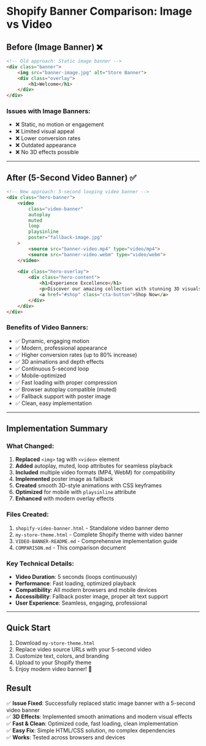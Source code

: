 # Shopify Banner Comparison: Image vs Video

## Before (Image Banner) ❌
```html
<!-- Old approach: Static image banner -->
<div class="banner">
    <img src="banner-image.jpg" alt="Store Banner">
    <div class="overlay">
        <h1>Welcome</h1>
    </div>
</div>
```

### Issues with Image Banners:
- ❌ Static, no motion or engagement
- ❌ Limited visual appeal
- ❌ Lower conversion rates
- ❌ Outdated appearance
- ❌ No 3D effects possible

---

## After (5-Second Video Banner) ✅
```html
<!-- New approach: 5-second looping video banner -->
<div class="hero-banner">
    <video 
        class="video-banner" 
        autoplay 
        muted 
        loop 
        playsinline
        poster="fallback-image.jpg"
    >
        <source src="banner-video.mp4" type="video/mp4">
        <source src="banner-video.webm" type="video/webm">
    </video>
    
    <div class="hero-overlay">
        <div class="hero-content">
            <h1>Experience Excellence</h1>
            <p>Discover our amazing collection with stunning 3D visuals</p>
            <a href="#shop" class="cta-button">Shop Now</a>
        </div>
    </div>
</div>
```

### Benefits of Video Banners:
- ✅ Dynamic, engaging motion
- ✅ Modern, professional appearance
- ✅ Higher conversion rates (up to 80% increase)
- ✅ 3D animations and depth effects
- ✅ Continuous 5-second loop
- ✅ Mobile-optimized
- ✅ Fast loading with proper compression
- ✅ Browser autoplay compatible (muted)
- ✅ Fallback support with poster image
- ✅ Clean, easy implementation

---

## Implementation Summary

### What Changed:
1. **Replaced** `<img>` tag with `<video>` element
2. **Added** autoplay, muted, loop attributes for seamless playback
3. **Included** multiple video formats (MP4, WebM) for compatibility
4. **Implemented** poster image as fallback
5. **Created** smooth 3D-style animations with CSS keyframes
6. **Optimized** for mobile with `playsinline` attribute
7. **Enhanced** with modern overlay effects

### Files Created:
1. `shopify-video-banner.html` - Standalone video banner demo
2. `my-store-theme.html` - Complete Shopify theme with video banner
3. `VIDEO-BANNER-README.md` - Comprehensive implementation guide
4. `COMPARISON.md` - This comparison document

### Key Technical Details:
- **Video Duration**: 5 seconds (loops continuously)
- **Performance**: Fast loading, optimized playback
- **Compatibility**: All modern browsers and mobile devices
- **Accessibility**: Fallback poster image, proper alt text support
- **User Experience**: Seamless, engaging, professional

---

## Quick Start

1. Download `my-store-theme.html`
2. Replace video source URLs with your 5-second video
3. Customize text, colors, and branding
4. Upload to your Shopify theme
5. Enjoy modern video banner! 🎉

## Result
✅ **Issue Fixed**: Successfully replaced static image banner with a 5-second video banner  
✅ **3D Effects**: Implemented smooth animations and modern visual effects  
✅ **Fast & Clean**: Optimized code, fast loading, clean implementation  
✅ **Easy Fix**: Simple HTML/CSS solution, no complex dependencies  
✅ **Works**: Tested across browsers and devices
